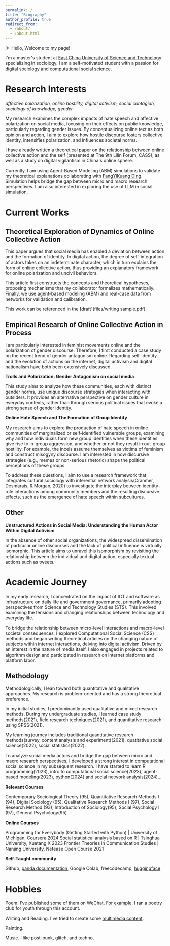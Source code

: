 ```yaml
---
permalink: /
title: "Biography"
author_profile: true
redirect_from: 
  - /about/
  - /about.html
---
```


☀️ Hello, Welcome to my page!

I'm a master's student at [East China University of Science and Technology](https://www.ecust.edu.cn/) specializing in sociology. I am a self-motivated student with a passion for digital sociology and computational social science.


Research Interests
======
*affective polarization, online hostility, digital activism, social contagion, sociology of knowledge, gender*

My research examines the complex impacts of hate speech and affective polarization on social media, focusing on their effects on public knowledge, particularly regarding gender issues. By conceptualizing online text as both opinion and action, I aim to explore how hostile discourse fosters collective identity, intensifies polarization, and influences societal norms.

I have already written a theoretical paper on the relationship between online collective action and the self (presented at The 9th Lilin Forum, CASS), as well as a study on digital vigilantism in China's online sphere.

Currently, I am using Agent-Based Modeling (ABM) simulations to validate my theoretical explanations collaborating with [FangYiKuang Ding](https://scholar.google.com.hk/citations?hl=zh-CN&user=zZtzLEEAAAAJ&view_op=list_works&gmla=AILGF5VfcWBlFxNDWbP35F-rxUwbniY918HvT8HKCT7EnftWJwJU1SiARyLcTL0epdyZRdbv9B0FwlRSfjN1gSwjGuOIcN_-WFpdjkDUadnPwsPFPPOEUmelq9Gf-e9fiqEmpt8ZjSwkXAQotnDTXHcwrxU6HknWd97UAA7B8GBrmKha12sMhIq9pl8). Simulation helps bridge the gap between micro and macro research perspectives. I am also interested in exploring the use of LLM in social simulation.


Current Works
======

Theoretical Exploration of Dynamics of Online Collective Action
------

This paper argues that social media has enabled a deviation between action and the formation of identity. In digital action, the degree of self-integration of actors takes on an indeterminate character, which in turn explains the form of online collective action, thus providing an explanatory framework for online polarization and uncivil behaviors.

This article first constructs the concepts and theoretical hypotheses, proposing mechanisms that my collaborator formalizes mathematically. Finally, we use agent-based modeling (ABM) and real-case data from networks for validation and calibration.

This work can be referenced in the [draft](files/writing sample.pdf).


Empirical Research of Online Collective Action in Process
------

I am particularly interested in feminist movements online and the polarization of gender discourse. Therefore, I first conducted a case study on the recent trend of gender antagonism online. Regarding self-identity and the evolution of actions on the internet, digital activism and digital nationalism have both been extensively discussed. 

**Trolls and Polarization: Gender Antagonism on social media**

This study aims to analyze how these communities, each with distinct gender norms, use unique discourse strategies when interacting with outsiders. It provides an alternative perspective on gender culture in everyday contexts, rather than through serious political issues that evoke a strong sense of gender identity.


**Online Hate Speech and The Formation of Group Identity**

My research aims to explore the production of hate speech in online communities of marginalized or self-identified vulnerable groups, examining why and how individuals form new group identities when these identities give rise to in-group aggression, and whether or not they result in out-group hostility. For example, the incels assume themselves as victims of feminism and construct misogyny discourse. I am interested in how discursive strategies (e.g., memes or non-serious rhetoric) shape the political perceptions of these groups.

To address these questions, I aim to use a research framework that integrates cultural sociology with inferential network analysis(Cranmer, Desmarais, & Morgan, 2020) to investigate the interplay between identity-role interactions among community members and the resulting discursive effects, such as the emergence of hate speech within subcultures.


Other
------

**Unstructured Actions in Social Media: Understanding the Human Actor Within Digital Activism**

In the absence of other social organizations, the widespread dissemination of particular online discourses and the lack of political influence is virtually isomorphic. This article aims to unravel this isomorphism by revisiting the relationship between the individual and digital action, especially textual actions such as tweets.


Academic Journey
======

In my early research, I concentrated on the impact of ICT and software as infrastructure on daily life and government governance, primarily adopting perspectives from Science and Technology Studies (STS). This involved examining the tensions and changing relationships between technology and everyday life.

To bridge the relationship between micro-level interactions and macro-level societal consequences, I explored Computational Social Science (CSS) methods and began writing theoretical articles on the changing nature of subjects within internet interactions, delving into digital activism. Driven by an interest in the nature of media itself, I also engaged in projects related to algorithm design and participated in research on internet platforms and platform labor.

Methodology
------

Methodologically, I lean toward both quantitative and qualitative approaches. My research is problem-oriented and has a strong theoretical preference.

In my initial studies, I predominantly used qualitative and mixed research methods. During my undergraduate studies, I learned case study methods(2021), field research techniques(2021), and quantitative research using SPSS(2021).

My learning journey includes traditional quantitative research methods(survey, content analysis and experiment)(2021), quatitative social science(2022), social statistics(2022).

To analyze social media actors and bridge the gap between micro and macro research perspectives, I developed a strong interest in computational social science in my subsequent research. I have started to learn R programming(2023), intro to computational social science(2023), agent-based modeling(2023), python(2024) and social network analysis(2024)…

**Relevant Courses**

Contemporary Sociological Theory (95), Quantitative Research Methods I (94), Digital Sociology (95), Qualitative Research Methods I (97), Social Research Method (93),  Introduction of Sociology(95), Social Psychology I (97), General Psychology(95)

**Online Courses**

Programming for Everybody (Getting Started with Python) | University of Michigan, Coursera 2024
Social statistical analysis based on R | Tsinghua University, Xuetang X 2023
Frontier Theories in Communication Studies | Nanjing University, Netease Open Course 2021

**Self-Taught community**

Github, [panda documentation](https://pandas.pydata.org/docs/), Google Colab, freecodecamp, [huggingface](https://huggingface.co/)


Hobbies
======

Poem. I’ve published some of them on WeChat. [For example](https://mp.weixin.qq.com/s/NYfBgVDHK5eekF1ruojqxw). I ran a poetry club for youth through this account.

Writing and Reading. I've tried to create some [multimedia content](https://mp.weixin.qq.com/s/4Rh4jz_zZBbla7NxmFHWoA).

Painting.

Music. I like post-punk, glitch, and techno. 
